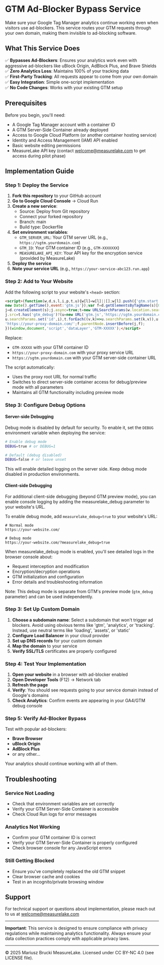 # GTM Ad-Blocker Bypass Service

Make sure your Google Tag Manager analytics continue working even when visitors use ad-blockers. This service routes your GTM requests through your own domain, making them invisible to ad-blocking software.

## What This Service Does

✅ **Bypasses Ad-Blockers**: Ensures your analytics work even with aggressive ad-blockers like uBlock Origin, AdBlock Plus, and Brave Shields  
✅ **Zero Analytics Loss**: Maintains 100% of your tracking data  
✅ **First-Party Tracking**: All requests appear to come from your own domain  
✅ **Easy Integration**: Simple one-script implementation  
✅ **No Code Changes**: Works with your existing GTM setup  

## Prerequisites

Before you begin, you'll need:
- A Google Tag Manager account with a container ID
- A GTM Server-Side Container already deployed
- Access to Google Cloud Platform (or another container hosting service)
- Identity and Access Management (IAM) API enabled
- Basic website editing permissions
- MeasureLake API key (contact welcome@measurelake.com to get access during pilot phase)

## Implementation Guide

### Step 1: Deploy the Service

1. **Fork this repository** to your GitHub account
2. **Go to Google Cloud Console** → Cloud Run
3. **Create a new service**:
   - Source: Deploy from Git repository
   - Connect your forked repository
   - Branch: main
   - Build type: Dockerfile
4. **Set environment variables**:
   - `GTM_SERVER_URL`: Your GTM server URL (e.g., `https://sgtm.yourdomain.com`)
   - `GTM_ID`: Your GTM container ID (e.g., `GTM-XXXXXXX`)
   - `MEASURELAKE_API_KEY`: Your API key for the encryption service (provided by MeasureLake)
5. **Deploy the service**
6. **Note your service URL** (e.g., `https://your-service-abc123.run.app`)

### Step 2: Add to Your Website

Add the following script to your website's `<head>` section:

```html
<script>(function(w,d,s,l,i,p,t,u){w[l]=w[l]||[];w[l].push({'gtm.start':
new Date().getTime(),event:'gtm.js'});var f=d.getElementsByTagName(s)[0],
j=d.createElement(s);j.async=true;t=new URLSearchParams(w.location.search);
j.src=t.has('gtm_debug')?(u=new URL('gtm.js','https://sgtm.yourdomain.com/'),
u.searchParams.set('id',i),t.forEach((v,k)=>u.searchParams.set(k,v)),u.href):
'https://your-proxy-domain.com/';f.parentNode.insertBefore(j,f);
})(window,document,'script','dataLayer','GTM-XXXXX');</script>
```

Replace:
- `GTM-XXXXX` with your GTM container ID
- `https://your-proxy-domain.com` with your proxy service URL
- `https://sgtm.yourdomain.com` with your GTM server-side container URL

The script automatically:
- Uses the proxy root URL for normal traffic
- Switches to direct server-side container access for debug/preview mode with all parameters
- Maintains all GTM functionality including preview mode

### Step 3: Configure Debug Options

#### Server-side Debugging
Debug mode is disabled by default for security. To enable it, set the `DEBUG` environment variable when deploying the service:
```bash
# Enable debug mode
DEBUG=true # or DEBUG=1

# Default (debug disabled)
DEBUG=false # or leave unset
```

This will enable detailed logging on the server side. Keep debug mode disabled in production environments.

#### Client-side Debugging
For additional client-side debugging (beyond GTM preview mode), you can enable console logging by adding the measurelake_debug parameter to your website's URL. 

To enable debug mode, add `measurelake_debug=true` to your website's URL:
```
# Normal mode
https://your-website.com/

# Debug mode
https://your-website.com/?measurelake_debug=true
```

When measurelake_debug mode is enabled, you'll see detailed logs in the browser console about:
- Request interception and modification
- Encryption/decryption operations
- GTM initialization and configuration
- Error details and troubleshooting information

Note: This debug mode is separate from GTM's preview mode (`gtm_debug` parameter) and can be used independently.

### Step 3: Set Up Custom Domain

1. **Choose a subdomain name**: Select a subdomain that won't trigger ad blockers. Avoid using obvious terms like 'gtm', 'analytics', or 'tracking'. Instead, use neutral terms like 'loading', 'assets', or 'static'
2. **Configure Load Balancer** in your cloud provider
3. **Set up DNS records** for your custom domain
4. **Map the domain** to your service
5. **Verify SSL/TLS** certificates are properly configured

### Step 4: Test Your Implementation

1. **Open your website** in a browser with ad-blocker enabled
2. **Open Developer Tools** (F12) → Network tab
3. **Refresh the page**
4. **Verify**: You should see requests going to your service domain instead of Google's domains
5. **Check Analytics**: Confirm events are appearing in your GA4/GTM debug console

### Step 5: Verify Ad-Blocker Bypass

Test with popular ad-blockers:
- **Brave Browser**
- **uBlock Origin**
- **AdBlock Plus**
- or any other...

Your analytics should continue working with all of them.

## Troubleshooting

### Service Not Loading
- Check that environment variables are set correctly
- Verify your GTM Server-Side Container is accessible
- Check Cloud Run logs for error messages

### Analytics Not Working
- Confirm your GTM container ID is correct
- Verify your GTM Server-Side Container is properly configured
- Check browser console for any JavaScript errors

### Still Getting Blocked
- Ensure you've completely replaced the old GTM snippet
- Clear browser cache and cookies
- Test in an incognito/private browsing window

## Support

For technical support or questions about implementation, please reach out to us at welcome@measurelake.com

---

**Important**: This service is designed to ensure compliance with privacy regulations while maintaining analytics functionality. Always ensure your data collection practices comply with applicable privacy laws. 


____
© 2025 Mariusz Brucki MeasureLake. Licensed under CC BY-NC 4.0 (see LICENSE file).